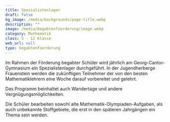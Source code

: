 ```yaml
---
title: Spezialistenlager
draft: false
bg_image: /media/backgrounds/page-title.webp
description: ""
image: /media/begabtenfoerderung/image.webp
category: Mathematik
class: 5 - 12 Klasse
web_url: null
type: begabtenfoerderung
---
```

Im Rahmen der Förderung begabter Schüler wird jährlich am Georg-Cantor-Gymnasium ein Spezialistenlager durchgeführt.
In der Jugendherberge Frauenstein werden die zukünftigen Teilnehmer der von den besten Mathematiklehrern eine Woche darauf vorbereitet und gelehrt.

Das Programm beinhaltet auch Wandertage und andere Vergnügungsmöglichkeiten.

Die Schüler bearbeiten sowohl alte Mathematik-Olympiaden-Aufgaben, als auch unbekannte Stoffgebiete, die erst in den späteren Jahrgängen ein Thema sein werden.
